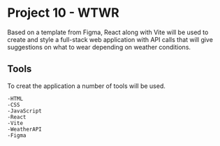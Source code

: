 # Project 10 - WTWR
Based on a template from Figma, React along with Vite will be used to create and style a full-stack web application with API calls that will give suggestions on what to wear depending on weather conditions.

## Tools
To creat the application a number of tools will be used.
```
-HTML
-CSS
-JavaScript
-React
-Vite
-WeatherAPI
-Figma
```